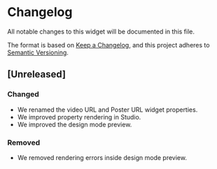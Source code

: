 # Changelog

All notable changes to this widget will be documented in this file.

The format is based on [Keep a Changelog](https://keepachangelog.com/en/1.0.0/), and this project adheres to [Semantic Versioning](https://semver.org/spec/v2.0.0.html).

## [Unreleased]

### Changed

-   We renamed the video URL and Poster URL widget properties.
-   We improved property rendering in Studio.
-   We improved the design mode preview.

### Removed
-   We removed rendering errors inside design mode preview.
